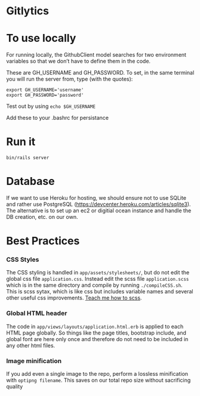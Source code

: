 # Gitlytics

# To use locally
For running locally, the GithubClient model searches for two environment variables so that we don’t have to define them in the code.

These are GH_USERNAME and GH_PASSWORD.  To set, in the same terminal you will run the server from, type (with the quotes): 

```
export GH_USERNAME='username'
export GH_PASSWORD='password'
```

Test out by using
``` echo $GH_USERNAME ```

Add these to your .bashrc for persistance

# Run it
```bin/rails server```

# Database
If we want to use Heroku for hosting, we should ensure not to use SQLite and rather use PostgreSQL (https://devcenter.heroku.com/articles/sqlite3).  The alternative is to set up an ec2 or digitial ocean instance and handle the DB creation, etc. on our own.

# Best Practices
### CSS Styles
The CSS styling is handled in ```app/assets/stylesheets/```, but do not edit the global css file ```application.css```. Instead edit the scss file ```application.scss``` which is in the same directory and compile by running ```./compileCSS.sh```. This is scss sytax, which is like css but includes variable names and several other useful css improvements. [Teach me how to scss](http://sass-lang.com/guide).

### Global HTML header
The code in ```app/views/layouts/application.html.erb``` is applied to each HTML
page globally. So things like the page titles, bootstrap include, and global font are here only once and therefore do not need to be included in any other html files.

### Image minification
If you add even a single image to the repo, perform a lossless minification with ```optipng filename```. This saves on our total repo size without sacrificing quality
